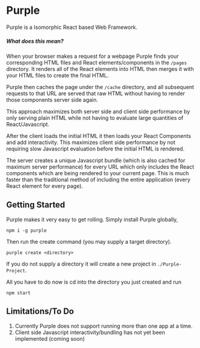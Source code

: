 # Purple
Purple is a Isomorphic React based Web Framework.

##### What does this mean?

When your browser makes a request for a webpage Purple finds your corresponding HTML files and React elements/components in the `/pages` directory. It renders all of the React elements into HTML then merges it with your HTML files to create the final HTML.

Purple then caches the page under the `/cache` directory, and all subsequent requests to that URL are served that raw HTML without having to render those components server side again.

This approach maximizes both server side and client side performance by only serving plain HTML while not having to evaluate large quantities of React/Javascript.

After the client loads the initial HTML it then loads your React Components and add interactivity. This maximizes client side performance by not requiring slow Javascript evaluation before the initial HTML is rendered.

The server creates a unique Javascript bundle (which is also cached for maximum server performance) for  every URL which only includes the React components which are being rendered to your current page. This is much faster than the traditional method of including the entire application (every React element for every page).

## Getting Started
Purple makes it very easy to get rolling. Simply install Purple globally,
```
npm i -g purple
```
Then run the create command (you may supply a target directory).
```
purple create <directory>
```
If you do not supply a directory it will create a new project in `./Purple-Project`.

All you have to do now is cd into the directory you just created and run
```
npm start
```

## Limitations/To Do
1. Currently Purple does not support running more than one app at a time.
2. Client side Javascript interactivity/bundling has not yet been implemented (coming soon)
